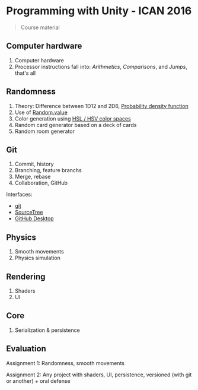 # Programming with Unity - ICAN 2016

> Course material

## Computer hardware

1. Computer hardware
2. Processor instructions fall into: _Arithmetics_, _Comparisons_, and _Jumps_, that's all

## Randomness

1. Theory: Difference between 1D12 and 2D6, [Probability density function](https://en.wikipedia.org/wiki/Probability_density_function)
2. Use of [Random.value](http://docs.unity3d.com/ScriptReference/Random-value.html)
3. Color generation using [HSL / HSV color spaces](https://en.wikipedia.org/wiki/HSL_and_HSV)
4. Random card generator based on a deck of cards
5. Random room generator

## Git

1. Commit, history
2. Branching, feature branchs
3. Merge, rebase
4. Collaboration, GitHub

Interfaces:

* [git](https://git-scm.com/)
* [SourceTree](https://www.sourcetreeapp.com/)
* [GitHub Desktop](https://desktop.github.com/)

## Physics

1. Smooth movements
2. Physics simulation

## Rendering

1. Shaders
2. UI

## Core

1. Serialization & persistence

## Evaluation

Assignment 1: Randomness, smooth movements

Assignment 2: Any project with shaders, UI, persistence, versioned (with git or another) + oral defense
